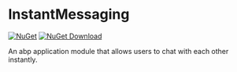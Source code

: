 # InstantMessaging

[![NuGet](https://img.shields.io/nuget/v/EasyAbp.InstantMessaging.Domain.Shared.svg?style=flat-square)](https://www.nuget.org/packages/EasyAbp.InstantMessaging.Domain.Shared)
[![NuGet Download](https://img.shields.io/nuget/dt/EasyAbp.InstantMessaging.Domain.Shared.svg?style=flat-square)](https://www.nuget.org/packages/EasyAbp.InstantMessaging.Domain.Shared)

An abp application module that allows users to chat with each other instantly.
